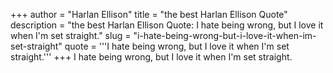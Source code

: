 +++
author = "Harlan Ellison"
title = "the best Harlan Ellison Quote"
description = "the best Harlan Ellison Quote: I hate being wrong, but I love it when I'm set straight."
slug = "i-hate-being-wrong-but-i-love-it-when-im-set-straight"
quote = '''I hate being wrong, but I love it when I'm set straight.'''
+++
I hate being wrong, but I love it when I'm set straight.
